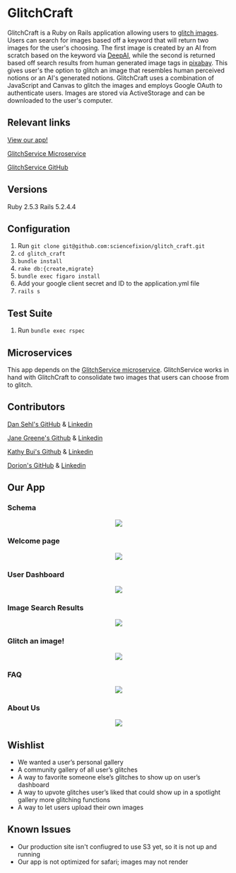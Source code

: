 # GlitchCraft
GlitchCraft is a Ruby on Rails application allowing users to [glitch images](https://en.wikipedia.org/wiki/Glitch_art). Users can search for images based off a keyword that will return two images for the user's choosing. The first image is created by an AI from scratch based on the keyword via [DeepAI](https://deepai.org/machine-learning-model/text2img), while the second is returned based off search results from human generated image tags in [pixabay](https://pixabay.com/en/photos/search/). This gives user's the option to glitch an image that resembles human perceived notions or an AI's generated notions. GlitchCraft uses a combination of JavaScript and Canvas to glitch the images and employs Google OAuth to authenticate users. Images are stored via ActiveStorage and can be downloaded to the user's computer.

## Relevant links
[View our app!](https://glitch-craft.herokuapp.com/)

[GlitchService Microservice](https://damp-forest-93176.herokuapp.com/)

[GlitchService GitHub](https://github.com/Kathybui732/glitch-service)

## Versions
Ruby 2.5.3
Rails 5.2.4.4

## Configuration
1. Run `git clone git@github.com:sciencefixion/glitch_craft.git`
2. `cd glitch_craft`
3. `bundle install`
4. `rake db:{create,migrate}`
5. `bundle exec figaro install`
6. Add your google client secret and ID to the application.yml file
7. `rails s`

## Test Suite
1. Run `bundle exec rspec`

## Microservices
This app depends on the [GlitchService microservice](https://damp-forest-93176.herokuapp.com/). GlitchService works in hand with GlitchCraft to consolidate two images that users can choose from to glitch.

## Contributors

[Dan Sehl's GitHub](https://github.com/dtsehl) &
[Linkedin](https://www.linkedin.com/in/danielsehl)

[Jane Greene's Github](https://github.com/janegreene) &
[Linkedin](https://www.linkedin.com/in/jane-greene-mba/)

[Kathy Bui's Github](https://github.com/Kathybui732) &
[Linkedin](https://www.linkedin.com/in/kathy-bui-87a27a1ab/)

[Dorion's GitHub](https://github.com/sciencefixion) &
[Linkedin](https://www.linkedin.com/in/rion-h-7b3668b2/)

## Our App

### Schema
<p align="center">
 <img src="https://i.imgur.com/31bogeL.png">
</p>

### Welcome page
<p align="center">
 <img src="https://i.imgur.com/Bz6sJzN.png">
</p>

### User Dashboard
<p align="center">
 <img src="https://i.imgur.com/2aoh8Qu.jpg">
</p>

### Image Search Results
<p align="center">
 <img src="https://i.imgur.com/8UEzivt.jpg">
</p>

### Glitch an image!
<p align="center">
 <img src="https://i.imgur.com/CjExz6m.jpg">
</p>

### FAQ
<p align="center">
 <img src="https://i.imgur.com/CcKkvEM.png">
</p>

### About Us
<p align="center">
 <img src="https://i.imgur.com/NKv7AwP.jpg">
</p>

## Wishlist
- We wanted a user’s personal gallery
- A community gallery of all user’s glitches
- A way to favorite someone else’s glitches to show up on user’s dashboard
- A way to upvote glitches user’s liked that could show up in a spotlight gallery
more glitching functions
- A way to let users upload their own images

## Known Issues
- Our production site isn't confiugred to use S3 yet, so it is not up and running
- Our app is not optimized for safari; images may not render
